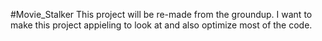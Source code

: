 #Movie_Stalker
This project will be re-made from the groundup.
I want to make this project appieling to look at and also optimize most of the code.
